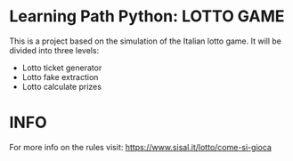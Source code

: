 # Learning Path Python: LOTTO GAME
This is a project based on the simulation of the Italian lotto game.
It will be divided into three levels:
- Lotto ticket generator
- Lotto fake extraction
- Lotto calculate prizes

# INFO
For more info on the rules visit: https://www.sisal.it/lotto/come-si-gioca